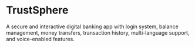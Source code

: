 # TrustSphere
A secure and interactive digital banking app with login system, balance management, money transfers, transaction history, multi-language support, and voice-enabled features.
